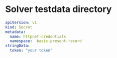 # Solver testdata directory

```yaml
apiVersion: v1
kind: Secret
metadata:
  name: httpnet-credentials
  namespace:  basic-present-record
stringData:
  token: "your token"

```
